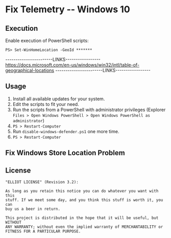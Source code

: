 # Fix Telemetry -- Windows 10

## Execution

Enable execution of PowerShell scripts:

    PS> Set-WinHomeLocation -GeoId *******

-----------------------LINKS-----------------
https://docs.microsoft.com/en-us/windows/win32/intl/table-of-geographical-locations
-----------------------LINKS-----------------

## Usage

1. Install all available updates for your system.
2. Edit the scripts to fit your need.
3. Run the scripts from a PowerShell with administrator privileges (Explorer
   `Files > Open Windows PowerShell > Open Windows PowerShell as
   administrator`)
4. `PS > Restart-Computer`
5. Run `disable-windows-defender.ps1` one more time.
6. `PS > Restart-Computer`

## Fix Windows Store Location Problem

## License

    "ELLIOT LICENSE" (Revision 3.2):

    As long as you retain this notice you can do whatever you want with this
    stuff. If we meet some day, and you think this stuff is worth it, you can
    buy us a beer in return.

    This project is distributed in the hope that it will be useful, but WITHOUT
    ANY WARRANTY; without even the implied warranty of MERCHANTABILITY or
    FITNESS FOR A PARTICULAR PURPOSE.
